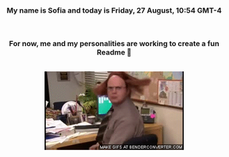 


<div align="center">
<h3 >My name is Sofia and today is Friday, 27 August, 10:54 GMT-4</h3><br>
<h3 >For now, me and my personalities are working to create a fun Readme 👋
</h3><br>
<img src='img/dwight.gif' alt='working...'/>
</div>
